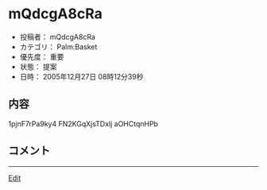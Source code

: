 ---
---
# mQdcgA8cRa
* 投稿者： mQdcgA8cRa
* カテゴリ： Palm:Basket
* 優先度： 重要
* 状態： 提案
* 日時： 2005年12月27日 08時12分39秒

## 内容
1pjnF7rPa9ky4 FN2KGqXjsTDxlj aOHCtqnHPb
## コメント
<!--  -->



----
[Edit](https://github.com/vitroid/vitroid.github.io/edit/master/MD/BugTrack-palmware_8.md)
